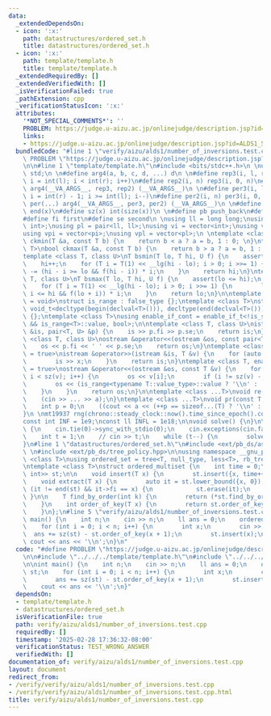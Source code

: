 ```yaml
---
data:
  _extendedDependsOn:
  - icon: ':x:'
    path: datastructures/ordered_set.h
    title: datastructures/ordered_set.h
  - icon: ':x:'
    path: template/template.h
    title: template/template.h
  _extendedRequiredBy: []
  _extendedVerifiedWith: []
  _isVerificationFailed: true
  _pathExtension: cpp
  _verificationStatusIcon: ':x:'
  attributes:
    '*NOT_SPECIAL_COMMENTS*': ''
    PROBLEM: https://judge.u-aizu.ac.jp/onlinejudge/description.jsp?id=ALDS1_5_D
    links:
    - https://judge.u-aizu.ac.jp/onlinejudge/description.jsp?id=ALDS1_5_D
  bundledCode: "#line 1 \"verify/aizu/alds1/number_of_inversions.test.cpp\"\n#define\
    \ PROBLEM \"https://judge.u-aizu.ac.jp/onlinejudge/description.jsp?id=ALDS1_5_D\"\
    \n\n#line 1 \"template/template.h\"\n#include <bits/stdc++.h>\n \nusing namespace\
    \ std;\n \n#define arg4(a, b, c, d, ...) d\n \n#define rep3(i, l, r) for (int\
    \ i = int(l); i < int(r); i++)\n#define rep2(i, n) rep3(i, 0, n)\n#define rep(...)\
    \ arg4(__VA_ARGS__, rep3, rep2) (__VA_ARGS__)\n \n#define per3(i, l, r) for (int\
    \ i = int(r) - 1; i >= int(l); i--)\n#define per2(i, n) per3(i, 0, n)\n#define\
    \ per(...) arg4(__VA_ARGS__, per3, per2) (__VA_ARGS__)\n \n#define all(x) begin(x),\
    \ end(x)\n#define sz(x) int(size(x))\n \n#define pb push_back\n#define eb emplace_back\n\
    #define fi first\n#define se second\n \nusing ll = long long;\nusing pi = pair<int,\
    \ int>;\nusing pl = pair<ll, ll>;\nusing vi = vector<int>;\nusing vl = vector<ll>;\n\
    using vpi = vector<pi>;\nusing vpl = vector<pl>;\n \ntemplate <class T>\nbool\
    \ ckmin(T &a, const T b) {\n    return b < a ? a = b, 1 : 0; \n}\ntemplate <class\
    \ T>\nbool ckmax(T &a, const T b) {\n    return b > a ? a = b, 1 : 0;\n}\n \n\
    template <class T, class U>\nT bsmin(T lo, T hi, U f) {\n    assert(lo <= hi);\n\
    \    hi++;\n    for (T i = T(1) << __lg(hi - lo); i > 0; i >>= 1) {\n        hi\
    \ -= (hi - i >= lo && f(hi - i)) * i;\n    }\n    return hi;\n}\ntemplate <class\
    \ T, class U>\nT bsmax(T lo, T hi, U f) {\n    assert(lo <= hi);\n    lo--;\n\
    \    for (T i = T(1) << __lg(hi - lo); i > 0; i >>= 1) {\n        lo += (lo +\
    \ i <= hi && f(lo + i)) * i;\n    }\n    return lo;\n}\n\ntemplate <class T, class\
    \ = void>\nstruct is_range : false_type {};\ntemplate <class T>\nstruct is_range<T,\
    \ void_t<decltype(begin(declval<T>())), decltype(end(declval<T>()))>> : true_type\
    \ {};\ntemplate <class T>\nusing enable_if_cont = enable_if_t<!is_same<T, string>::value\
    \ && is_range<T>::value, bool>;\n\ntemplate <class T, class U>\nistream &operator>>(istream\
    \ &is, pair<T, U> &p) {\n    is >> p.fi >> p.se;\n    return is;\n}\ntemplate\
    \ <class T, class U>\nostream &operator<<(ostream &os, const pair<T, U> &p) {\n\
    \    os << p.fi << ' ' << p.se;\n    return os;\n}\ntemplate <class T, enable_if_cont<T>\
    \ = true>\nistream &operator>>(istream &is, T &v) {\n    for (auto &x : v) {\n\
    \        is >> x;\n    }\n    return is;\n}\ntemplate <class T, enable_if_cont<T>\
    \ = true>\nostream &operator<<(ostream &os, const T &v) {\n    for (int i = 0;\
    \ i < sz(v); i++) {\n        os << v[i];\n        if (i != sz(v) - 1) {\n    \
    \        os << (is_range<typename T::value_type>::value ? '\\n' : ' ');\n    \
    \    }\n    }\n    return os;\n}\n\ntemplate <class ...T>\nvoid re(T &...a) {\n\
    \    (cin >> ... >> a);\n}\ntemplate <class ...T>\nvoid pr(const T &...a) {\n\
    \    int p = 0;\n    ((cout << a << (++p == sizeof...(T) ? '\\n' : ' ')), ...);\n\
    }\n \nmt19937 rng(chrono::steady_clock::now().time_since_epoch().count());\n \n\
    const int INF = 1e9;\nconst ll INFL = 1e18;\n\nvoid solve() {\n}\n\nint32_t main()\
    \ {\n    cin.tie(0)->sync_with_stdio(0);\n    cin.exceptions(cin.failbit);\n\n\
    \    int t = 1;\n    // cin >> t;\n    while (t--) {\n        solve();\n    }\n\
    }\n#line 1 \"datastructures/ordered_set.h\"\n#include <ext/pb_ds/assoc_container.hpp>\
    \ \n#include <ext/pb_ds/tree_policy.hpp>\n\nusing namespace __gnu_pbds; \n\ntemplate\
    \ <class T>\nusing ordered_set = tree<T, null_type, less<T>, rb_tree_tag, tree_order_statistics_node_update>;\n\
    \ntemplate <class T>\nstruct ordered_multiset {\n    int time = 0;\n    ordered_set<pair<T,\
    \ int>> st;\n\n    void insert(T x) {\n        st.insert({x, time++});\n    }\n\
    \    void extract(T x) {\n        auto it = st.lower_bound({x, 0});\n        if\
    \ (it != end(st) && it->fi == x) {\n            st.erase(it);\n        }\n   \
    \ }\n\n    T find_by_order(int k) {\n        return (*st.find_by_order(k)).first;\n\
    \    }\n    int order_of_key(T x) {\n        return st.order_of_key({x, 0});\n\
    \    }\n};\n#line 5 \"verify/aizu/alds1/number_of_inversions.test.cpp\"\n\nint\
    \ main() {\n    int n;\n    cin >> n;\n    ll ans = 0;\n    ordered_set<int> st;\n\
    \    for (int i = 0; i < n; i++) {\n        int x;\n        cin >> x;\n      \
    \  ans += sz(st) - st.order_of_key(x + 1);\n        st.insert(x);\n    }\n   \
    \ cout << ans << '\\n';\n}\n"
  code: "#define PROBLEM \"https://judge.u-aizu.ac.jp/onlinejudge/description.jsp?id=ALDS1_5_D\"\
    \n\n#include \"../../../template/template.h\"\n#include \"../../../datastructures/ordered_set.h\"\
    \n\nint main() {\n    int n;\n    cin >> n;\n    ll ans = 0;\n    ordered_set<int>\
    \ st;\n    for (int i = 0; i < n; i++) {\n        int x;\n        cin >> x;\n\
    \        ans += sz(st) - st.order_of_key(x + 1);\n        st.insert(x);\n    }\n\
    \    cout << ans << '\\n';\n}"
  dependsOn:
  - template/template.h
  - datastructures/ordered_set.h
  isVerificationFile: true
  path: verify/aizu/alds1/number_of_inversions.test.cpp
  requiredBy: []
  timestamp: '2025-02-28 17:36:32-08:00'
  verificationStatus: TEST_WRONG_ANSWER
  verifiedWith: []
documentation_of: verify/aizu/alds1/number_of_inversions.test.cpp
layout: document
redirect_from:
- /verify/verify/aizu/alds1/number_of_inversions.test.cpp
- /verify/verify/aizu/alds1/number_of_inversions.test.cpp.html
title: verify/aizu/alds1/number_of_inversions.test.cpp
---
```

